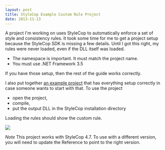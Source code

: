 ```yaml
---
layout: post
title: StyleCop Example Custom Rule Project
date: 2013-11-13
---
```


A project I'm working on uses StyleCop to automatically enforce a set of style and consistency rules. It took some time for me to get a project setup because the StyleCop SDK is missing a few details. Until I got this right, my rules were never loaded, even if the DLL itself was loaded.

* The namespace is important. It must match the project name.
* You must use .NET Framework 3.5

If you have those setup, then the rest of the guide works correctly.

I also put together [an example project](https://bitbucket.org/garretfick/stylecopcustomrule/overview) that has everything setup correctly in case someone wants to start with that. To use the project

* open the project,
* compile,
* put the output DLL in the StyleCop installation directory

Loading the rules should show the custom rule.

![](https://s3-us-west-2.amazonaws.com/ficksworkshop/media/blog/template-stylecop-custom-rule-project/style_cop_custom_rule.png)

*Note* This project works with StyleCop 4.7. To use with a different version, you will need to update the Reference to point to the right version.